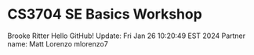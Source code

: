 # CS3704 SE Basics Workshop
Brooke Ritter
Hello GitHub! Update: Fri Jan 26 10:20:49 EST 2024
Partner name: Matt Lorenzo mlorenzo7
